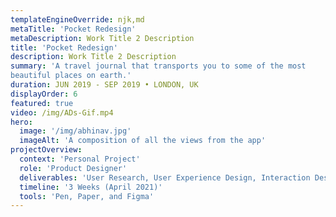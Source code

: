 ```yaml
---
templateEngineOverride: njk,md
metaTitle: 'Pocket Redesign'
metaDescription: Work Title 2 Description
title: 'Pocket Redesign'
description: Work Title 2 Description
summary: 'A travel journal that transports you to some of the most
beautiful places on earth.'
duration: JUN 2019 - SEP 2019 • LONDON, UK
displayOrder: 6
featured: true
video: /img/ADs-Gif.mp4
hero:
  image: '/img/abhinav.jpg'
  imageAlt: 'A composition of all the views from the app'
projectOverview:
  context: 'Personal Project'
  role: 'Product Designer'
  deliverables: 'User Research, User Experience Design, Interaction Design, Visual Design and Prototyping'
  timeline: '3 Weeks (April 2021)'
  tools: 'Pen, Paper, and Figma'
---
```

